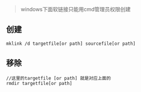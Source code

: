 > windows下面软链接只能用cmd管理员权限创建
## 创建

```shell
mklink /d targetfile[or path] sourcefile[or path]
```

## 移除

```shell
//这里的targetfile [or path] 就是对应上面的
rmdir targetfile[or path] 
```